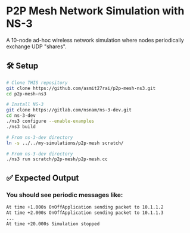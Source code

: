 # P2P Mesh Network Simulation with NS-3

A 10-node ad-hoc wireless network simulation where nodes periodically exchange UDP "shares".

## 🛠️ Setup

```bash
# Clone THIS repository
git clone https://github.com/asmit27rai/p2p-mesh-ns3.git
cd p2p-mesh-ns3

# Install NS-3
git clone https://gitlab.com/nsnam/ns-3-dev.git
cd ns-3-dev
./ns3 configure --enable-examples
./ns3 build

# From ns-3-dev directory
ln -s ../../my-simulations/p2p-mesh scratch/

# From ns-3-dev directory
./ns3 run scratch/p2p-mesh/p2p-mesh.cc

```

## ✅ Expected Output
### You should see periodic messages like:

```bash
At time +1.000s OnOffApplication sending packet to 10.1.1.2
At time +2.000s OnOffApplication sending packet to 10.1.1.3
...
At time +20.000s Simulation stopped
```

